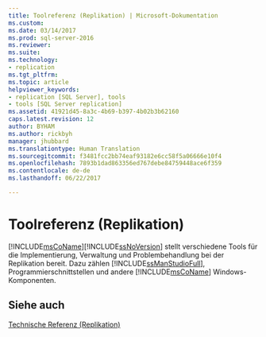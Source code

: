 ```yaml
---
title: Toolreferenz (Replikation) | Microsoft-Dokumentation
ms.custom: 
ms.date: 03/14/2017
ms.prod: sql-server-2016
ms.reviewer: 
ms.suite: 
ms.technology:
- replication
ms.tgt_pltfrm: 
ms.topic: article
helpviewer_keywords:
- replication [SQL Server], tools
- tools [SQL Server replication]
ms.assetid: 41921d45-8a3c-4b69-b397-4b02b3b62160
caps.latest.revision: 12
author: BYHAM
ms.author: rickbyh
manager: jhubbard
ms.translationtype: Human Translation
ms.sourcegitcommit: f3481fcc2bb74eaf93182e6cc58f5a06666e10f4
ms.openlocfilehash: 7893b1dad863356ed767debe84759448ace6f359
ms.contentlocale: de-de
ms.lasthandoff: 06/22/2017

---
```

# <a name="tools-reference-replication"></a>Toolreferenz (Replikation)
  [!INCLUDE[msCoName](../../includes/msconame-md.md)][!INCLUDE[ssNoVersion](../../includes/ssnoversion-md.md)] stellt verschiedene Tools für die Implementierung, Verwaltung und Problembehandlung bei der Replikation bereit. Dazu zählen [!INCLUDE[ssManStudioFull](../../includes/ssmanstudiofull-md.md)], Programmierschnittstellen und andere [!INCLUDE[msCoName](../../includes/msconame-md.md)] Windows-Komponenten.  
  
## <a name="see-also"></a>Siehe auch  
 [Technische Referenz &#40;Replikation&#41;](../../relational-databases/replication/technical-reference-replication.md)  
  
  
